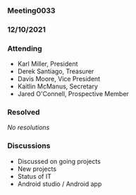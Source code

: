 ### Meeting0033
### 12/10/2021


### Attending

- Karl Miller, President
- Derek Santiago, Treasurer
- Davis Moore, Vice President
- Kaitlin McManus, Secretary
- Jared O'Connell, Prospective Member 

### Resolved

_No resolutions_

### Discussions 

- Discussed on going projects
- New projects 
- Status of IT
- Android studio / Android app

	

